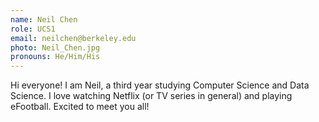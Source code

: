 ```yaml
---
name: Neil Chen
role: UCS1
email: neilchen@berkeley.edu
photo: Neil_Chen.jpg
pronouns: He/Him/His
---
```

Hi everyone! I am Neil, a third year studying Computer Science and Data Science. I love watching Netflix (or TV series in general) and playing eFootball. Excited to meet you all!